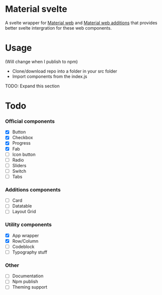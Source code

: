 # Material svelte
A svelte wrapper for [Material web](https://github.com/material-components/material-web) and [Material web additions](https://github.com/maicol07/material-web-additions) that provides better svelte intergration for these web components.

# Usage
(Will change when I publish to npm)
 - Clone/download repo into a folder in your src folder
 - Import components from the index.js

TODO: Expand this section

# Todo
### Official components
 - [x] Button
 - [x] Checkbox
 - [x] Progress
 - [x] Fab
 - [ ] Icon button
 - [ ] Radio
 - [ ] Sliders
 - [ ] Switch
 - [ ] Tabs
### Additions components
 - [ ] Card
 - [ ] Datatable
 - [ ] Layout Grid
### Utility components
 - [x] App wrapper
 - [x] Row/Column
 - [ ] Codeblock
 - [ ] Typography stuff
### Other
 - [ ] Documentation
 - [ ] Npm publish
 - [ ] Theming support
